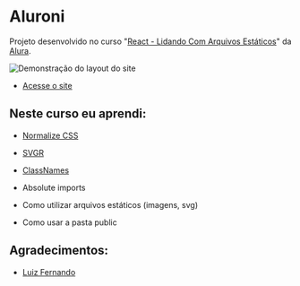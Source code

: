 # Aluroni

Projeto desenvolvido no curso "<a href="https://cursos.alura.com.br/course/react-arquivos-estaticos" target="_blank">React - Lidando Com Arquivos Estáticos</a>" da <a href="https://www.alura.com.br/" target="_blank">Alura</a>.

<img src="public/aluroni.gif" alt="Demonstração do layout do site">

- <a href="https://aluroni-beta-seven.vercel.app" target="_blank">Acesse o site</a>

## Neste curso eu aprendi:

- <a href="https://necolas.github.io/normalize.css/" target="_blank">Normalize CSS</a>

- <a href="https://yarnpkg.com/package/svgr" target="_blank">SVGR</a>

- <a href="https://github.com/JedWatson/classnames" target="_blank">ClassNames</a>

- Absolute imports

- Como utilizar arquivos estáticos (imagens, svg)

- Como usar a pasta public

## Agradecimentos: 

- <a href="https://github.com/lfrprazeres" target="_blank">Luiz Fernando</a>
